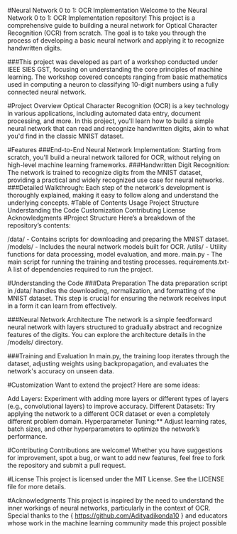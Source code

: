 #Neural Network 0 to 1: OCR Implementation
Welcome to the Neural Network 0 to 1: OCR Implementation repository! This project is a comprehensive guide to building a neural network for Optical Character Recognition (OCR) from scratch. The goal is to take you through the process of developing a basic neural network and applying it to recognize handwritten digits.

###This project was developed as part of a workshop conducted under IEEE SIES GST, focusing on understanding the core principles of machine learning. The workshop covered concepts ranging from basic mathematics used in computing a neuron to classifying 10-digit numbers using a fully connected neural network.

#Project Overview
 Optical Character Recognition (OCR) is a key technology in various applications, including automated data entry, document processing, and more. In this project, you'll learn how to build a simple neural network that can read and recognize handwritten digits, akin to what you'd find in the classic MNIST dataset.

#Features
 ###End-to-End Neural Network Implementation: 
Starting from scratch, you'll build a neural network tailored for OCR, without relying on high-level machine learning frameworks.
###Handwritten Digit Recognition:
 The network is trained to recognize digits from the MNIST dataset, providing a practical and widely recognized use case for neural networks. 
###Detailed Walkthrough: 
Each step of the network's development is thoroughly explained, making it easy to follow along and understand the underlying concepts. 
#Table of Contents 
Usage
 Project Structure
 Understanding the Code
 Customization
 Contributing
 License
 Acknowledgments
 #Project Structure
 Here’s a breakdown of the repository’s contents:

/data/ - Contains scripts for downloading and preparing the MNIST dataset. /models/ - Includes the neural network models built for OCR. /utils/ - Utility functions for data processing, model evaluation, and more. main.py - The main script for running the training and testing processes. requirements.txt- A list of dependencies required to run the project.

#Understanding the Code
###Data Preparation
The data preparation script in /data/ handles the downloading, normalization, and formatting of the MNIST dataset. This step is crucial for ensuring the network receives input in a form it can learn from effectively.

###Neural Network Architecture
The network is a simple feedforward neural network with layers structured to gradually abstract and recognize features of the digits. You can explore the architecture details in the /models/ directory.

###Training and Evaluation In main.py, the training loop iterates through the dataset, adjusting weights using backpropagation, and evaluates the network's accuracy on unseen data.

#Customization
Want to extend the project? Here are some ideas:

Add Layers: Experiment with adding more layers or different types of layers (e.g., convolutional layers) to improve accuracy. Different Datasets: Try applying the network to a different OCR dataset or even a completely different problem domain. Hyperparameter Tuning:** Adjust learning rates, batch sizes, and other hyperparameters to optimize the network’s performance.

#Contributing
Contributions are welcome! Whether you have suggestions for improvement, spot a bug, or want to add new features, feel free to fork the repository and submit a pull request.

#License 
This project is licensed under the MIT License. See the LICENSE file for more details.

#Acknowledgments 
This project is inspired by the need to understand the inner workings of neural networks, particularly in the context of OCR. Special thanks to the { https://github.com/Adityadikonda10 } and educators whose work in the machine learning community made this project possible
